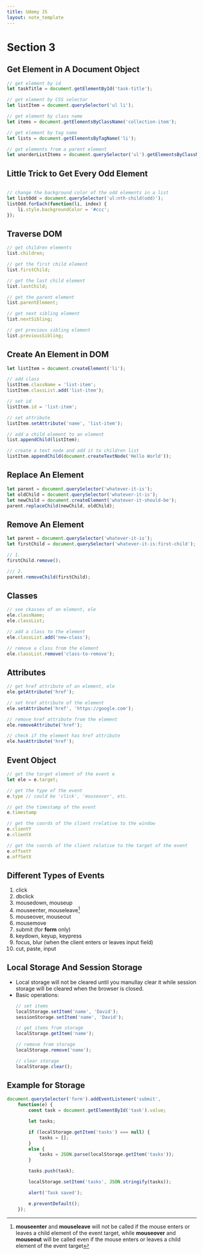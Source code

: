 ```yaml
---
title: Udemy JS
layout: note_template
---
```


# Section 3



## Get Element in A Document Object
```js
// get element by id
let taskTitle = document.getElementById('task-title');

// get element by CSS selector
let listItem = document.querySelector('ul li');

// get element by class name
let items = document.getElementsByClassName('collection-item');

// get element by tag name
let lists = document.getElementsByTagName('li');

// get elements from a parent element
let unorderListItems = document.querySelector('ul').getElementsByClassName('collection-itmes');
```



## Little Trick to Get Every Odd Element
```js

// change the background color of the odd elements in a list
let listOdd = document.querySelector('ul:nth-child(odd)');
listOdd.forEach(function(li, index) {
    li.style.backgroundColor = '#ccc';
});
```



## Traverse DOM
```js
// get children elements
list.children;

// get the first child element
list.firstChild;

// get the last child element
list.lastChild;

// get the parent element
list.parentElement;

// get next sibling element
list.nextSibling;

// get previous sibling element
list.previousSibling;
```



## Create An Element in DOM
```js
let listItem = document.createElement('li');

// add class
listItem.className = 'list-item';
listItem.classList.add('list-item');

// set id
listItem.id = 'list-item';

// set attribute
listItem.setAttribute('name', 'list-item');

// add a child element to an element
list.appendChild(listItem);

// create a text node and add it to children list
listItem.appendChild(document.createTextNode('Hello World'));
```



## Replace An Element
```js
let parent = document.querySelector('whatever-it-is');
let oldChild = document.querySelector('whatever-it-is');
let newChild = document.createElement('whatever-it-should-be');
parent.replaceChild(newChild, oldChild);
```



## Remove An Element
```js
let parent = document.querySelector('whatever-it-is');
let firstChild = document.querySelector('whatever-it-is:first-child');

// 1.
firstChild.remove();

/// 2.
parent.removeChild(firstChild);
```



## Classes
```js
// see ckasses of an element, ele
ele.className;
ele.classList;

// add a class to the element
ele.classList.add('new-class');

// remove a class from the element
ele.classList.remove('class-to-remove');
```



## Attributes
```js
// get href attribute of an element, ele
ele.getAttribute('href');

// set href attribute of the element
ele.setAttribute('href', 'https://google.com');

// remove href attribute from the element
ele.removeAttribute('href');

// check if the element has href attribute
ele.hasAttribute('href');
```



## Event Object
```js
// get the target element of the event e
let ele = e.target;

// get the type of the event
e.type // could be 'click', 'mouseover', etc.

// get the timestamp of the event
e.timestamp

// get the coords of the client rrelative to the window
e.clientY
e.clientX

// get the coords of the client relative to the target of the event
e.offsetY
e.offSetX
```



## Different Types of Events
1. click
2. dbclick
3. mousedown, mouseup
4. mouseenter, mouseleave[^1]
5. mouseover, mouseout
6. mousemove
7. submit (for **form** only)
8. keydown, keyup, keypress
9. focus, blur (when the client enters or leaves input field)
10. cut, paste, input




## Local Storage And Session Storage
- Local storage will not be cleared until you manullay clear it while session storage will be cleared when the browser is closed.
- Basic operations:
    ```js
    // set items
    localStorage.setItem('name', 'David');
    sessionStorage.setItem('name', 'David');

    // get items from storage
    localStorage.getItem('name');

    // remove from storage
    localStorage.remove('name');

    // clear storage
    localStorage.clear();
    ```



## Example for Storage
```js
document.querySelector('form').addEventListener('submit',
    function(e) {
        const task = document.getElementById('task').value;

        let tasks;

        if (localStorage.getItem('tasks') === null) {
            tasks = [];
        }
        else {
            tasks = JSON.parse(localStorage.getItem('tasks'));
        }

        tasks.push(task);

        localStorage.setItem('tasks', JSON.stringify(tasks));

        alert('Task saved');

        e.preventDefault();
    });
```

[^1]: **mouseenter** and **mouseleave** will not be called if the mouse enters or leaves a child element of the event target, while **mouseover** and **mouseout** will be called even if the mouse enters or leaves a child element of the event target